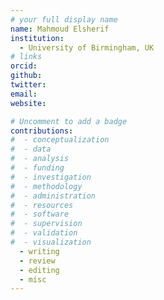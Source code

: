 ```yaml
---
# your full display name
name: Mahmoud Elsherif  
institution:
  - University of Birmingham, UK
# links
orcid:
github:
twitter:
email:
website:

# Uncomment to add a badge
contributions:
#  - ​conceptualization
#  - data
#  - analysis
#  - funding​
#  - ​investigation
#  - ​methodology
#  - administration​
#  - ​resources
#  - ​software
#  - ​supervision
#  - ​validation
#  - ​visualization
  - writing
  - review
  - editing
  - misc
---
```

